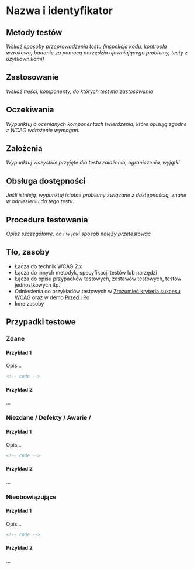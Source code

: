 # Nazwa i identyfikator

## Metody testów
*Wskaź sposoby przeprowadzenia testu (inspekcja kodu, kontroola wzrokowa, badanie za pomocą narzędzia ujawniającego problemy, testy z użytkownikami)*

## Zastosowanie

*Wskaż treści, komponenty, do których test ma zastosowanie*

## Oczekiwania

*Wypunktuj o ocenianych komponentach twierdzenia, które opisują zgodne z WCAG wdrożenie wymagań.*

## Założenia

*Wypunktuj wszystkie przyjęte dla testu założenia, ograniczenia, wyjątki*

## Obsługa dostępności

*Jeśli istnieją, wypunktuj istotne problemy związane z dostępnością, znane w odniesieniu do tego testu.*

## Procedura testowania

*Opisz szczegółowe, co i w jaki sposób należy przetestować*

## Tło, zasoby

- Łacza do technik WCAG 2.x
- Łącza do innych metodyk, specyfikacji testów lub narzędzi
- Łącza do opisu przypadków testowych, zestawów testowych, testów jednostkowych itp.
- Odniesienia do przykładów testowych w [Zrozumieć kryteria sukcesu WCAG]() oraz w demo [Przed i Po]() 
- Inne zasoby

## Przypadki testowe

### Zdane

#### Przykład 1

Opis...

```html
<!-- code -->
```

#### Przykład 2

...

### Niezdane / Defekty / Awarie / 

#### Przykład 1

Opis...

```html
<!-- code -->
```

#### Przykład 2

...

###  Nieobowiązujące

#### Przykład 1

Opis...

```html
<!-- code -->
```

#### Przykład 2

...
